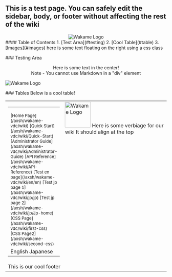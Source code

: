 ## This is a test page. You can safely edit the sidebar, body, or footer without affecting the rest of the wiki
<div align="center">
<img src="http://sphughes.github.io/wakame-vdc/img/wakame-logo-105.png" alt="Wakame Logo" />
</div>
#### Table of Contents
1. [Test Area](#testing)
2. [Cool Table](#table)
3. [Images](#images)
<span class="float-right">here is some text floating on the right using a css class</span>  
<p>

<a name="testing" />
### Testing Area

<div align="center">
Here is some text in the center! <br />
Note - You cannot use Markdown in a "div" element
</div>

![Wakame Logo](http://sphughes.github.io/wakame-vdc/img/wakame-logo-140.png)

<a name="table" />
### Tables
Below is a cool table!


<span><table border="0" cellpadding="0" width="100%" height="100%"><tr><td width="150px"><table border="0" cellpadding="0" width="100%"><tr><td width="180px">
<!-- START OF MENU-->
<font size=2>
[Home Page](/axsh/wakame-vdc/wiki)  
[Quick Start](/axsh/wakame-vdc/wiki/Quick-Start)  
[Administrator Guide](/axsh/wakame-vdc/wiki/Administrator-Guide)  
[API Reference](/axsh/wakame-vdc/wiki/API-Reference)  
[Test en page](/axsh/wakame-vdc/wiki/en/en)  
[Test jp page 1](/axsh/wakame-vdc/wiki/jp/jp)  
[Test jp page 2](/axsh/wakame-vdc/wiki/jp/Jp-home)  
[CSS Page](/axsh/wakame-vdc/wiki/first-css)  
[CSS Page2](/axsh/wakame-vdc/wiki/second-css)  
</font>
<!-- END OF MENU--> 
</td></tr><tr><td>
<!-- START OF LANGUAGES--> 
English  
Japanese
<!-- START OF LANGUAGES-->
</td></tr></table></td><td valign="top">
<!-- START OF CONTENT-->
<span class="float-right"><img src="/axsh/wakame-vdc/wiki/images/wakame-logo.png" alt="Wakame Logo" width="80" height="80" /></span>   
Here is some verbiage for our wiki  
It should align at the top  
<!-- END OF CONTENT -->
</td></tr><tr><td colspan="2">
<!-- START OF FOOTER--> 
This is our cool footer
<!-- END OF FOOTER--> 
</td></tr></table></span>
<div align="center">

<a name="images" />
## Images
wakame-logo-18px

![Wakame Logo 18px](http://sphughes.github.io/wakame-vdc/img/wakame-logo-18.png)
 
wakame-logo-35px
  
![Wakame Logo 35px](http://sphughes.github.io/wakame-vdc/img/wakame-logo-35.png)
  
wakame-logo-70px
  
![Wakame Logo 70px](http://sphughes.github.io/wakame-vdc/img/wakame-logo-70.png)

wakame-logo-105px
    
![Wakame Logo 105px](http://sphughes.github.io/wakame-vdc/img/wakame-logo-105.png)
  
wakame-logo-140px
  
![Wakame Logo 140px](http://sphughes.github.io/wakame-vdc/img/wakame-logo-140.png)
  
wakame-logo-210px
  
![Wakame Logo 210px](http://sphughes.github.io/wakame-vdc/img/wakame-logo-210.png)  

wakame-logo-420px
  
![Wakame Logo 420px](http://sphughes.github.io/wakame-vdc/img/wakame-logo.png)

